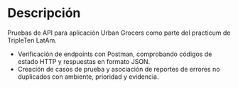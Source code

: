 # Descripción
Pruebas de API para aplicación Urban Grocers como parte del practicum de TripleTen LatAm.
- Verificación de endpoints con Postman, comprobando códigos de estado HTTP y respuestas en formato JSON.
- Creación de casos de prueba y asociación de reportes de errores no duplicados con ambiente, prioridad y evidencia.
